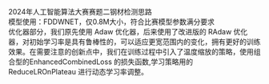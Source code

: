 2024年人工智能算法大赛赛题二钢材检测思路<br>
  模型使用：FDDWNET，仅0.8M大小，符合比赛模型参数满分要求<br>
  优化器部分，我们原先使用 Adaw 优化器，后来使用了改进版的 RAdaw 优化器，对初始学习率是具有鲁棒性的，可以适应更宽范围内的变化，拥有更好的训练效果。在需要注意的创新点中，我们在训练过程中引入了温度缩放的策略，使用组合型的EnhancedCombinedLoss 的损失函数,学习策略用的 ReduceLROnPlateau 进行动态学习率调整。<br>
	
  
